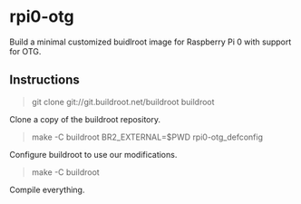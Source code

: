 # rpi0-otg

Build a minimal customized buidlroot image for Raspberry Pi 0 with
support for OTG.

## Instructions

> git clone git://git.buildroot.net/buildroot buildroot

Clone a copy of the buildroot repository.

> make -C buildroot BR2_EXTERNAL=$PWD rpi0-otg_defconfig

Configure buildroot to use our modifications.

> make -C buildroot

Compile everything.
